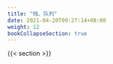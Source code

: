 ```yaml
---
title: "栈、队列"
date: 2021-04-20T09:27:14+08:00
weight: 12
bookCollapseSection: true
---
```


{{< section >}}

